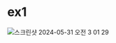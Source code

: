 # ex1

![스크린샷 2024-05-31 오전 3 01 29](https://github.com/haruyam15/contact_us_sample/assets/110523397/ec0dedcf-090f-49ce-ae0b-6f8c943dc4fc)
